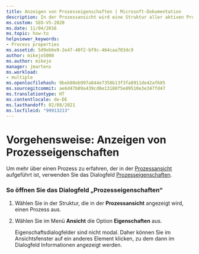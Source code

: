 ```yaml
---
title: Anzeigen von Prozesseigenschaften | Microsoft-Dokumentation
description: In der Prozessansicht wird eine Struktur aller aktiven Prozesse Ihres Systems angezeigt. Hier wird beschrieben, wie Sie die Eigenschaften eines Prozesses anzeigen, der in der Prozessansicht dargestellt ist.
ms.custom: SEO-VS-2020
ms.date: 11/04/2016
ms.topic: how-to
helpviewer_keywords:
- Process properties
ms.assetid: 5d9eb6e9-2e47-40f2-bf9c-464caa703dc9
author: mikejo5000
ms.author: mikejo
manager: jmartens
ms.workload:
- multiple
ms.openlocfilehash: 9beb80eb997a844e7358b13f3fa8911de42af685
ms.sourcegitcommit: ae6d47b09a439cd0e13180f5e89510e3e347fd47
ms.translationtype: HT
ms.contentlocale: de-DE
ms.lasthandoff: 02/08/2021
ms.locfileid: "99913213"
---
```

# <a name="how-to-display-process-properties"></a>Vorgehensweise: Anzeigen von Prozesseigenschaften
Um mehr über einen Prozess zu erfahren, der in der [Prozessansicht](../debugger/processes-view.md) aufgeführt ist, verwenden Sie das Dialogfeld [Prozesseigenschaften](../debugger/process-properties-dialog-box.md).

### <a name="to-open-a-process-properties-dialog-box"></a>So öffnen Sie das Dialogfeld „Prozesseigenschaften“

1. Wählen Sie in der Struktur, die in der **Prozessansicht** angezeigt wird, einen Prozess aus.

2. Wählen Sie im Menü **Ansicht** die Option **Eigenschaften** aus.

   Eigenschaftsdialogfelder sind nicht modal. Daher können Sie im Ansichtsfenster auf ein anderes Element klicken, zu dem dann im Dialogfeld Informationen angezeigt werden.